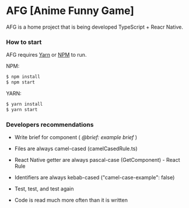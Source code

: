 # AFG [Anime Funny Game]

AFG is a home project that is being developed TypeScript + Reacr Native.

### How to start

AFG requires [Yarn](https://yarnpkg.com/) or [NPM](https://www.npmjs.com/) to run.

NPM:
```sh
$ npm install
$ npm start
```

YARN:
```sh
$ yarn install
$ yarn start
```

### Developers recommendations
* Write brief for component ( *@brief: example brief* )

* Files are always camel-cased (camelCasedRule.ts)
* React Native getter are always pascal-case (GetComponent) - React Rule

* Identifiers are always kebab-cased ("camel-case-example": false)

* Test, test, and test again
* Code is read much more often than it is written